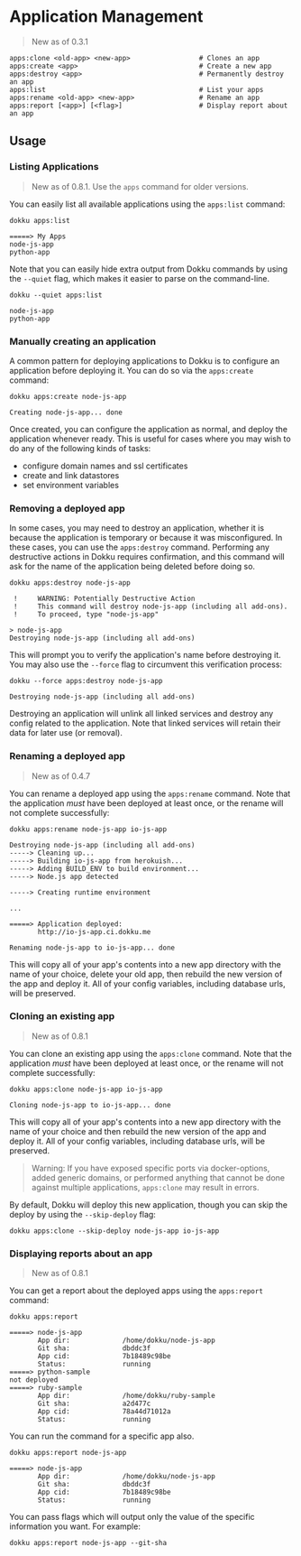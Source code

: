 # Application Management

> New as of 0.3.1

```
apps:clone <old-app> <new-app>                 # Clones an app
apps:create <app>                              # Create a new app
apps:destroy <app>                             # Permanently destroy an app
apps:list                                      # List your apps
apps:rename <old-app> <new-app>                # Rename an app
apps:report [<app>] [<flag>]                   # Display report about an app
```

## Usage

### Listing Applications

> New as of 0.8.1. Use the `apps` command for older versions.

You can easily list all available applications using the `apps:list` command:

```shell
dokku apps:list
```

```
=====> My Apps
node-js-app
python-app
```

Note that you can easily hide extra output from Dokku commands by using the `--quiet` flag, which makes it easier to parse on the command-line.

```shell
dokku --quiet apps:list
```

```
node-js-app
python-app
```

### Manually creating an application

A common pattern for deploying applications to Dokku is to configure an application before deploying it. You can do so via the `apps:create` command:

```shell
dokku apps:create node-js-app
```

```
Creating node-js-app... done
```

Once created, you can configure the application as normal, and deploy the application whenever ready. This is useful for cases where you may wish to do any of the following kinds of tasks:

- configure domain names and ssl certificates
- create and link datastores
- set environment variables

### Removing a deployed app

In some cases, you may need to destroy an application, whether it is because the application is temporary or because it was misconfigured. In these cases, you can use the `apps:destroy` command. Performing any destructive actions in Dokku requires confirmation, and this command will ask for the name of the application being deleted before doing so.

```shell
dokku apps:destroy node-js-app
```

```
 !     WARNING: Potentially Destructive Action
 !     This command will destroy node-js-app (including all add-ons).
 !     To proceed, type "node-js-app"

> node-js-app
Destroying node-js-app (including all add-ons)
```

This will prompt you to verify the application's name before destroying it. You may also use the `--force` flag to circumvent this verification process:

```shell
dokku --force apps:destroy node-js-app
```

```
Destroying node-js-app (including all add-ons)
```


Destroying an application will unlink all linked services and destroy any config related to the application. Note that linked services will retain their data for later use (or removal).

### Renaming a deployed app

> New as of 0.4.7

You can rename a deployed app using the `apps:rename` command. Note that the application *must* have been deployed at least once, or the rename will not complete successfully:

```shell
dokku apps:rename node-js-app io-js-app
```

```
Destroying node-js-app (including all add-ons)
-----> Cleaning up...
-----> Building io-js-app from herokuish...
-----> Adding BUILD_ENV to build environment...
-----> Node.js app detected

-----> Creating runtime environment

...

=====> Application deployed:
       http://io-js-app.ci.dokku.me

Renaming node-js-app to io-js-app... done
```

This will copy all of your app's contents into a new app directory with the name of your choice, delete your old app, then rebuild the new version of the app and deploy it. All of your config variables, including database urls, will be preserved.

### Cloning an existing app

> New as of 0.8.1

You can clone an existing app using the `apps:clone` command.  Note that the application *must* have been deployed at least once, or the rename will not complete successfully:

```shell
dokku apps:clone node-js-app io-js-app
```

```
Cloning node-js-app to io-js-app... done
```

This will copy all of your app's contents into a new app directory with the name of your choice and then rebuild the new version of the app and deploy it. All of your config variables, including database urls, will be preserved.

> Warning: If you have exposed specific ports via docker-options, added generic domains, or performed anything that cannot be done against multiple applications, `apps:clone` may result in errors.

By default, Dokku will deploy this new application, though you can skip the deploy by using the `--skip-deploy` flag:

```shell
dokku apps:clone --skip-deploy node-js-app io-js-app
```

### Displaying reports about an app

> New as of 0.8.1

You can get a report about the deployed apps using the `apps:report` command:

```shell
dokku apps:report
```

```
=====> node-js-app
       App dir:             /home/dokku/node-js-app
       Git sha:             dbddc3f                  
       App cid:             7b18489c98be             
       Status:              running                  
=====> python-sample
not deployed
=====> ruby-sample
       App dir:             /home/dokku/ruby-sample
       Git sha:             a2d477c
       App cid:             78a44d71012a
       Status:              running
```

You can run the command for a specific app also.

```shell
dokku apps:report node-js-app
```

```
=====> node-js-app
       App dir:             /home/dokku/node-js-app
       Git sha:             dbddc3f                  
       App cid:             7b18489c98be             
       Status:              running   
```

You can pass flags which will output only the value of the specific information you want. For example:

```shell
dokku apps:report node-js-app --git-sha
```

